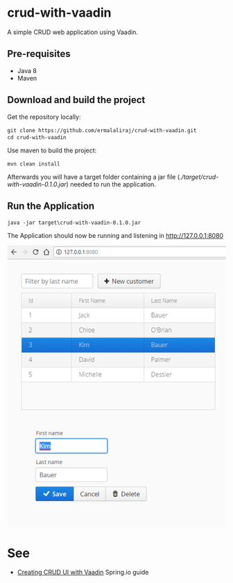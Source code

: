 # crud-with-vaadin

A simple CRUD web application using Vaadin.

## Pre-requisites

- Java 8 
- Maven

## Download and build the project

Get the repository locally:

```
git clone https://github.com/ermalaliraj/crud-with-vaadin.git
cd crud-with-vaadin
```

Use maven to build the project:

```
mvn clean install
```
Afterwards you will have a target folder containing a jar file (_./target/crud-with-vaadin-0.1.0.jar_) needed to run the application.
 
## Run the Application

```
java -jar target\crud-with-vaadin-0.1.0.jar
```
The Application should now be running and listening in http://127.0.0.1:8080 

![app](./doc/homepage.png)
 

# See
* [Creating CRUD UI with Vaadin](https://spring.io/guides/gs/crud-with-vaadin/) Spring.io guide
 
 